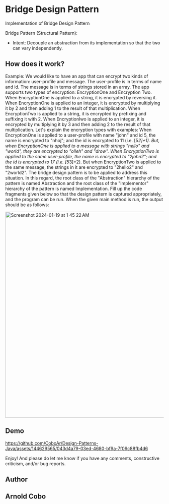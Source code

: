 # Bridge Design Pattern

Implementation of Bridge Design Pattern   

Bridge Pattern (Structural Pattern):
<ul>
  <li>Intent: Decouple an abstraction from its implementation so that the two can vary independently.</li>
</ul>

## How does it work?
Example: We would like to have an app that can encrypt two kinds of information: user-profile and message. The user-profile is in terms of name and id. The message is in terms of strings stored in an array. The app supports two types of encryption: EncryptionOne and Encryption Two.
When EncryptionOne is applied to a string, it is encrypted by reversing it. When EncryptionOne is applied to an integer, it is encrypted by multiplying it by 2 and then adding 1 to the result of that multiplication.
When EncryptionTwo is applied to a string, it is encrypted by prefixing and suffixing it with 2. When EncryptionIwo is applied to an integer, it is encrypted by multiplying it by 3 and then adding 2 to the result of that multiplication.
Let's explain the encryption types with examples: When EncryptionOne is applied to a user-profile with name "john" and id 5, the name is encrypted to "nhoj"; and the id is encrypted to 11 (i.e. [5*2]+1). But, when EncryptionOne is applied to a message with strings "hello" and "world", they are encrypted to "olleh" and
"drow". When EncryptionTwo is applied to the same user-profile, the name is encrypted to "2john2"; and the id is encrypted to 17 (i.e. [5*3]+2). But when EncryptionTwo is applied to the same message, the strings in it are encrypted to "2hello2" and "2world2".
The bridge design pattern is to be applied to address this situation. In this regard, the root class of the
"Abstraction" hierarchy of the pattern is named Abstraction and the root class of the "Implementor" hierarchy of the pattern is named Implementation. Fill up the code fragments given below so that the design pattern is captured appropriately, and the program can be run. When the given main method is run, the output should be as follows:   

<img width="654" alt="Screenshot 2024-01-19 at 1 45 22 AM" src="https://github.com/CoboAr/Design-Patterns-Java/assets/144629565/b79d5805-7477-4d19-b975-d3879dc8f9b3">

## Demo

https://github.com/CoboAr/Design-Patterns-Java/assets/144629565/043d4a79-03ed-4680-bf9a-7f09c88fb4d6

Enjoy! And please do let me know if you have any comments, constructive criticism, and/or bug reports.
## Author
## Arnold Cobo

